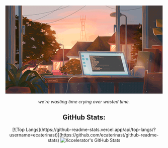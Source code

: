 <p align = "center"><img src="https://github.com/ecaterinast/ecaterinast/blob/main/113.gif"></img></p>
<p align = "center"><i> we're wasting time crying over wasted time.</i></p>

<h2 align = "center">GitHub Stats:</h2>

   <p align = "center">
   [![Top Langs](https://github-readme-stats.vercel.app/api/top-langs/?username=ecaterinast)](https://github.com/ecaterinast/github-readme-stats)
  <img src="https://github-readme-stats.vercel.app/api?username=ecaterinast&show_icons=true&line_height=27&count_private=true&title_color=ffffff&text_color=c9cacc&icon_color=ffffff&bg_color=0d1117" alt="Xccelerator's GitHub Stats" />
</p>


